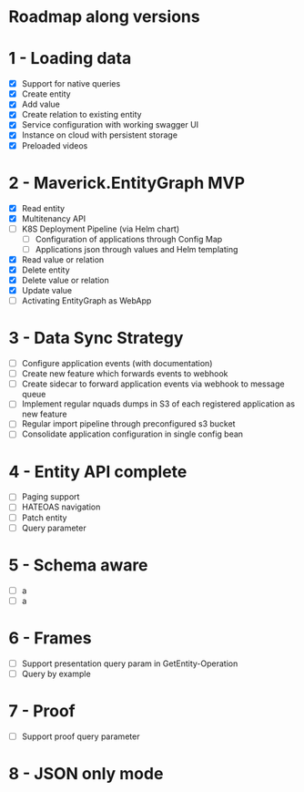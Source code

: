 # Roadmap along versions

# 1 - Loading data

- [x] Support for native queries
- [x] Create entity
- [x] Add value
- [x] Create relation to existing entity
- [x] Service configuration with working swagger UI
- [x] Instance on cloud with persistent storage
- [x] Preloaded videos

# 2 - Maverick.EntityGraph MVP

- [x] Read entity
- [x] Multitenancy API
- [ ] K8S Deployment Pipeline (via Helm chart)
    - [ ] Configuration of applications through Config Map
    - [ ] Applications json through values and Helm templating
- [x] Read value or relation
- [x] Delete entity
- [x] Delete value or relation
- [x] Update value
- [ ] Activating EntityGraph as WebApp

# 3 - Data Sync Strategy

- [ ] Configure application events (with documentation)
- [ ] Create new feature which forwards events to webhook
- [ ] Create sidecar to forward application events via webhook to message queue
- [ ] Implement regular nquads dumps in S3 of each registered application as new feature
- [ ] Regular import pipeline through preconfigured s3 bucket
- [ ] Consolidate application configuration in single config bean

# 4 - Entity API complete

- [ ] Paging support
- [ ] HATEOAS navigation
- [ ] Patch entity
- [ ] Query parameter

# 5 - Schema aware

- [ ] a
- [ ] a

# 6 - Frames

- [ ] Support presentation query param in GetEntity-Operation
- [ ] Query by example

# 7 - Proof

- [ ] Support proof query parameter

# 8 - JSON only mode
